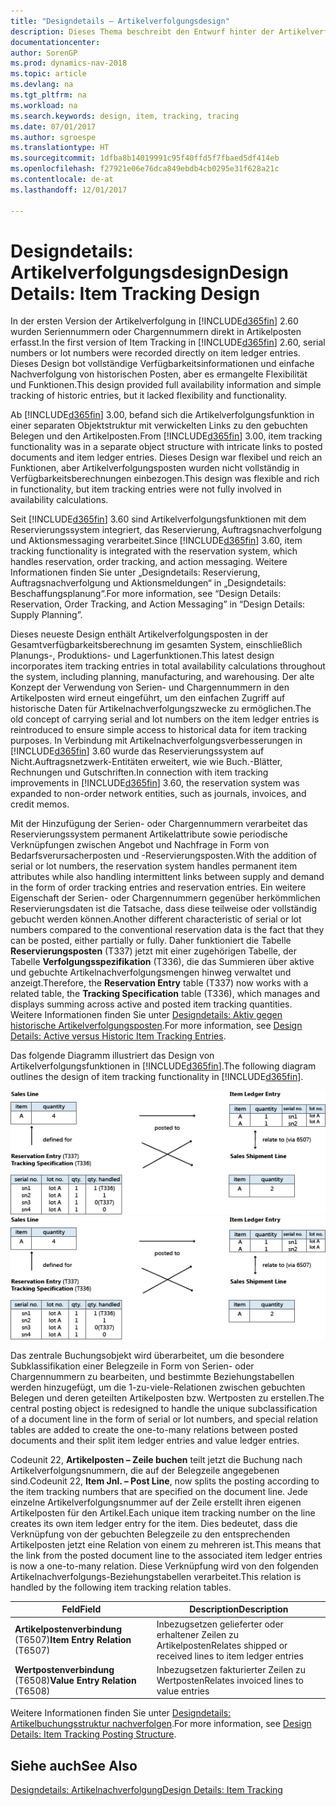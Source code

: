 ```yaml
---
title: "Designdetails – Artikelverfolgungsdesign"
description: Dieses Thema beschreibt den Entwurf hinter der Artikelverfolgung in [!INCLUDE[d365fin](includes/d365fin_md.md)].
documentationcenter: 
author: SorenGP
ms.prod: dynamics-nav-2018
ms.topic: article
ms.devlang: na
ms.tgt_pltfrm: na
ms.workload: na
ms.search.keywords: design, item, tracking, tracing
ms.date: 07/01/2017
ms.author: sgroespe
ms.translationtype: HT
ms.sourcegitcommit: 1dfba8b14019991c95f40ffd5f7fbaed5df414eb
ms.openlocfilehash: f27921e06e76dca849ebdb4cb0295e31f628a21c
ms.contentlocale: de-at
ms.lasthandoff: 12/01/2017

---
```

# <a name="design-details-item-tracking-design"></a><span data-ttu-id="02e08-103">Designdetails: Artikelverfolgungsdesign</span><span class="sxs-lookup"><span data-stu-id="02e08-103">Design Details: Item Tracking Design</span></span>
<span data-ttu-id="02e08-104">In der ersten Version der Artikelverfolgung in [!INCLUDE[d365fin](includes/d365fin_md.md)] 2.60 wurden Seriennummern oder Chargennummern direkt in Artikelposten erfasst.</span><span class="sxs-lookup"><span data-stu-id="02e08-104">In the first version of Item Tracking in [!INCLUDE[d365fin](includes/d365fin_md.md)] 2.60, serial numbers or lot numbers were recorded directly on item ledger entries.</span></span> <span data-ttu-id="02e08-105">Dieses Design bot vollständige Verfügbarkeitsinformationen und einfache Nachverfolgung von historischen Posten, aber es ermangelte Flexibilität und Funktionen.</span><span class="sxs-lookup"><span data-stu-id="02e08-105">This design provided full availability information and simple tracking of historic entries, but it lacked flexibility and functionality.</span></span>  

<span data-ttu-id="02e08-106">Ab [!INCLUDE[d365fin](includes/d365fin_md.md)] 3.00, befand sich die Artikelverfolgungsfunktion in einer separaten Objektstruktur mit verwickelten Links zu den gebuchten Belegen und den Artikelposten.</span><span class="sxs-lookup"><span data-stu-id="02e08-106">From [!INCLUDE[d365fin](includes/d365fin_md.md)] 3.00, item tracking functionality was in a separate object structure with intricate links to posted documents and item ledger entries.</span></span> <span data-ttu-id="02e08-107">Dieses Design war flexibel und reich an Funktionen, aber Artikelverfolgungsposten wurden nicht vollständig in Verfügbarkeitsberechnungen einbezogen.</span><span class="sxs-lookup"><span data-stu-id="02e08-107">This design was flexible and rich in functionality, but item tracking entries were not fully involved in availability calculations.</span></span>  

<span data-ttu-id="02e08-108">Seit [!INCLUDE[d365fin](includes/d365fin_md.md)] 3.60 sind Artikelverfolgungsfunktionen mit dem Reservierungssystem integriert, das Reservierung, Auftragsnachverfolgung und Aktionsmessaging verarbeitet.</span><span class="sxs-lookup"><span data-stu-id="02e08-108">Since [!INCLUDE[d365fin](includes/d365fin_md.md)] 3.60, item tracking functionality is integrated with the reservation system, which handles reservation, order tracking, and action messaging.</span></span> <span data-ttu-id="02e08-109">Weitere Informationen finden Sie unter „Designdetails: Reservierung, Auftragsnachverfolgung und Aktionsmeldungen“ in „Designdetails: Beschaffungsplanung“.</span><span class="sxs-lookup"><span data-stu-id="02e08-109">For more information, see “Design Details: Reservation, Order Tracking, and Action Messaging” in “Design Details: Supply Planning”.</span></span>  

<span data-ttu-id="02e08-110">Dieses neueste Design enthält Artikelverfolgungsposten in der Gesamtverfügbarkeitsberechnung im gesamten System, einschließlich Planungs-, Produktions- und Lagerfunktionen.</span><span class="sxs-lookup"><span data-stu-id="02e08-110">This latest design incorporates item tracking entries in total availability calculations throughout the system, including planning, manufacturing, and warehousing.</span></span> <span data-ttu-id="02e08-111">Der alte Konzept der Verwendung von Serien- und Chargennummern in den Artikelposten wird erneut eingeführt, um den einfachen Zugriff auf historische Daten für Artikelnachverfolgungszwecke zu ermöglichen.</span><span class="sxs-lookup"><span data-stu-id="02e08-111">The old concept of carrying serial and lot numbers on the item ledger entries is reintroduced to ensure simple access to historical data for item tracking purposes.</span></span> <span data-ttu-id="02e08-112">In Verbindung mit Artikelnachverfolgungsverbesserungen in [!INCLUDE[d365fin](includes/d365fin_md.md)] 3.60 wurde das Reservierungssystem auf Nicht.Auftragsnetzwerk-Entitäten erweitert, wie wie Buch.-Blätter, Rechnungen und Gutschriften.</span><span class="sxs-lookup"><span data-stu-id="02e08-112">In connection with item tracking improvements in [!INCLUDE[d365fin](includes/d365fin_md.md)] 3.60, the reservation system was expanded to non-order network entities, such as journals, invoices, and credit memos.</span></span>  

<span data-ttu-id="02e08-113">Mit der Hinzufügung der Serien- oder Chargennummern verarbeitet das Reservierungssystem permanent Artikelattribute sowie periodische Verknüpfungen zwischen Angebot und Nachfrage in Form von Bedarfsverursacherposten und -Reservierungsposten.</span><span class="sxs-lookup"><span data-stu-id="02e08-113">With the addition of serial or lot numbers, the reservation system handles permanent item attributes while also handling intermittent links between supply and demand in the form of order tracking entries and reservation entries.</span></span> <span data-ttu-id="02e08-114">Ein weitere Eigenschaft der Serien- oder Chargennummern gegenüber herkömmlichen Reservierungsdaten ist die Tatsache, dass diese teilweise oder vollständig gebucht werden können.</span><span class="sxs-lookup"><span data-stu-id="02e08-114">Another different characteristic of serial or lot numbers compared to the conventional reservation data is the fact that they can be posted, either partially or fully.</span></span> <span data-ttu-id="02e08-115">Daher funktioniert die Tabelle **Reservierungsposten** (T337) jetzt mit einer zugehörigen Tabelle, der Tabelle **Verfolgungsspezifikation** (T336), die das Summieren über aktive und gebuchte Artikelnachverfolgungsmengen hinweg verwaltet und anzeigt.</span><span class="sxs-lookup"><span data-stu-id="02e08-115">Therefore, the **Reservation Entry** table (T337) now works with a related table, the **Tracking Specification** table (T336), which manages and displays summing across active and posted item tracking quantities.</span></span> <span data-ttu-id="02e08-116">Weitere Informationen finden Sie unter [Designdetails: Aktiv gegen historische Artikelverfolgungsposten](design-details-active-versus-historic-item-tracking-entries.md).</span><span class="sxs-lookup"><span data-stu-id="02e08-116">For more information, see [Design Details: Active versus Historic Item Tracking Entries](design-details-active-versus-historic-item-tracking-entries.md).</span></span>  

<span data-ttu-id="02e08-117">Das folgende Diagramm illustriert das Design von Artikelverfolgungsfunktionen in [!INCLUDE[d365fin](includes/d365fin_md.md)].</span><span class="sxs-lookup"><span data-stu-id="02e08-117">The following diagram outlines the design of item tracking functionality in [!INCLUDE[d365fin](includes/d365fin_md.md)].</span></span>  

<span data-ttu-id="02e08-118">![Artikelverfolgungsentwurf](media/design_details_item_tracking_design.png "design_details_item_tracking_design")</span><span class="sxs-lookup"><span data-stu-id="02e08-118">![Item tracking design](media/design_details_item_tracking_design.png "design_details_item_tracking_design")</span></span>  

<span data-ttu-id="02e08-119">Das zentrale Buchungsobjekt wird überarbeitet, um die besondere Subklassifikation einer Belegzeile in Form von Serien- oder Chargennummern zu bearbeiten, und bestimmte Beziehungstabellen werden hinzugefügt, um die 1-zu-viele-Relationen zwischen gebuchten Belegen und deren geteilten Artikelposten bzw. Wertposten zu erstellen.</span><span class="sxs-lookup"><span data-stu-id="02e08-119">The central posting object is redesigned to handle the unique subclassification of a document line in the form of serial or lot numbers, and special relation tables are added to create the one-to-many relations between posted documents and their split item ledger entries and value ledger entries.</span></span>  

<span data-ttu-id="02e08-120">Codeunit 22, **Artikelposten – Zeile buchen** teilt jetzt die Buchung nach Artikelverfolgungsnummern, die auf der Belegzeile angegebenen sind.</span><span class="sxs-lookup"><span data-stu-id="02e08-120">Codeunit 22, **Item Jnl. – Post Line**, now splits the posting according to the item tracking numbers that are specified on the document line.</span></span> <span data-ttu-id="02e08-121">Jede einzelne Artikelverfolgungsnummer auf der Zeile erstellt ihren eigenen Artikelposten für den Artikel.</span><span class="sxs-lookup"><span data-stu-id="02e08-121">Each unique item tracking number on the line creates its own item ledger entry for the item.</span></span> <span data-ttu-id="02e08-122">Dies bedeutet, dass die Verknüpfung von der gebuchten Belegzeile zu den entsprechenden Artikelposten jetzt eine Relation von einem zu mehreren ist.</span><span class="sxs-lookup"><span data-stu-id="02e08-122">This means that the link from the posted document line to the associated item ledger entries is now a one-to-many relation.</span></span> <span data-ttu-id="02e08-123">Diese Verknüpfung wird von den folgenden Artikelnachverfolgungs-Beziehungstabellen verarbeitet.</span><span class="sxs-lookup"><span data-stu-id="02e08-123">This relation is handled by the following item tracking relation tables.</span></span>  

|<span data-ttu-id="02e08-124">Feld</span><span class="sxs-lookup"><span data-stu-id="02e08-124">Field</span></span>|<span data-ttu-id="02e08-125">Description</span><span class="sxs-lookup"><span data-stu-id="02e08-125">Description</span></span>|  
|---------------|---------------------------------------|  
|<span data-ttu-id="02e08-126">**Artikelpostenverbindung** (T6507)</span><span class="sxs-lookup"><span data-stu-id="02e08-126">**Item Entry Relation** (T6507)</span></span>|<span data-ttu-id="02e08-127">Inbezugsetzen gelieferter oder erhaltener Zeilen zu Artikelposten</span><span class="sxs-lookup"><span data-stu-id="02e08-127">Relates shipped or received lines to item ledger entries</span></span>|  
|<span data-ttu-id="02e08-128">**Wertpostenverbindung** (T6508)</span><span class="sxs-lookup"><span data-stu-id="02e08-128">**Value Entry Relation** (T6508)</span></span>|<span data-ttu-id="02e08-129">Inbezugsetzen fakturierter Zeilen zu Wertposten</span><span class="sxs-lookup"><span data-stu-id="02e08-129">Relates invoiced lines to value entries</span></span>|  

<span data-ttu-id="02e08-130">Weitere Informationen finden Sie unter [Designdetails: Artikelbuchungsstruktur nachverfolgen](design-details-item-tracking-posting-structure.md).</span><span class="sxs-lookup"><span data-stu-id="02e08-130">For more information, see [Design Details: Item Tracking Posting Structure](design-details-item-tracking-posting-structure.md).</span></span>  

## <a name="see-also"></a><span data-ttu-id="02e08-131">Siehe auch</span><span class="sxs-lookup"><span data-stu-id="02e08-131">See Also</span></span>  
[<span data-ttu-id="02e08-132">Designdetails: Artikelnachverfolgung</span><span class="sxs-lookup"><span data-stu-id="02e08-132">Design Details: Item Tracking</span></span>](design-details-item-tracking.md)

